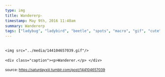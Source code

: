 ```yaml
---
type: img
title: Wandererp-
timestamp: May 9th, 2016 11:40am
summary: Wandererp 
tags: ["ladybug", "ladybird", "beetle", "spots", "macro", "gif", "cute", "insect", "bug", "crawl", "photography"]
---
```


                
                
                
                                                                                        <img src="../media/144104657039.gif"/>
                                                                                          <div class="caption"><p>Wanderer.</p> </div>
                                    
                
                
                
                
                                
<small>source: https://saturdayxiii.tumblr.com/post/144104657039</small>
